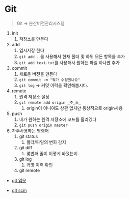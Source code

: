# Git

> Git => 분산버전관리시스템

1. init
   1. 저장소를 만든다
2. add
   1. 임시저장 한다
   2. `git add .` 을 사용해서 현재 폴더 및 하위 모든 항목을 추가
   3. `git add text.txt`를 사용해서 원하는 파일 하나만 추가
3. commit
   1. 새로운 버전을 만든다
   2. `git commit -m "뭐가 수정됬나요"`
   3. `git log` => 커밋 이력을 확인해봅시다.
4. remote
   1. 원격 저장소 설정
   2. `git remote add origin _주_소_`
      1. origin이 아니여도 상관 없지만 통상적으로 origin사용
5. push
   1. 내가 원하는 원격 저장소에 코드를 올리겠다
   2. `git push origin master`
6. 자주사용하는 명령어
   1. git status
      1. 폴더/파일의 변화 감지
   2. git diff
      1. 몇번째 줄이 어떻게 바꼈는지
   3. git log
      1. 커밋 이력 확인
   4. git remote

- [git 입문](https://backlog.com/git-tutorial/kr/)

- [git scm](https://git-scm.com/docs)

